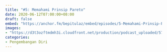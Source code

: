 ```yaml
---
title: "#5: Memahami Prinsip Pareto"
date: 2020-06-12T07:00:00+08:00
draft: false
embed: "https://anchor.fm/bepitulaz/embed/episodes/5-Memahami-Prinsip-Pareto-efat9p"
images:
- "https://d3t3ozftmdmh3i.cloudfront.net/production/podcast_uploaded/5796566/5796566-1590379110975-07f35a3d3e50e.jpg"
categories:
- Pengembangan Diri
---
```

